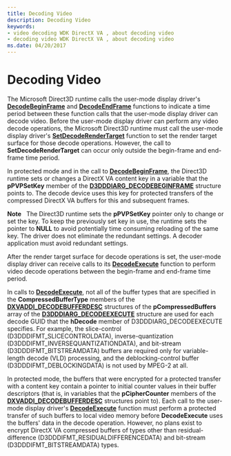 ```yaml
---
title: Decoding Video
description: Decoding Video
keywords:
- video decoding WDK DirectX VA , about decoding video
- decoding video WDK DirectX VA , about decoding video
ms.date: 04/20/2017
---
```


# Decoding Video


The Microsoft Direct3D runtime calls the user-mode display driver's [**DecodeBeginFrame**](/windows-hardware/drivers/ddi/d3dumddi/nc-d3dumddi-pfnd3dddi_decodebeginframe) and [**DecodeEndFrame**](/windows-hardware/drivers/ddi/d3dumddi/nc-d3dumddi-pfnd3dddi_decodeendframe) functions to indicate a time period between these function calls that the user-mode display driver can decode video. Before the user-mode display driver can perform any video decode operations, the Microsoft Direct3D runtime must call the user-mode display driver's [**SetDecodeRenderTarget**](/windows-hardware/drivers/ddi/d3dumddi/nc-d3dumddi-pfnd3dddi_setdecoderendertarget) function to set the render target surface for those decode operations. However, the call to **SetDecodeRenderTarget** can occur only outside the begin-frame and end-frame time period.

In protected mode and in the call to [**DecodeBeginFrame**](/windows-hardware/drivers/ddi/d3dumddi/nc-d3dumddi-pfnd3dddi_decodebeginframe), the Direct3D runtime sets or changes a DirectX VA content key in a variable that the **pPVPSetKey** member of the [**D3DDDIARG\_DECODEBEGINFRAME**](/windows-hardware/drivers/ddi/d3dumddi/ns-d3dumddi-_d3dddiarg_decodebeginframe) structure points to. The decode device uses this key for protected transfers of the compressed DirectX VA buffers for this and subsequent frames.

**Note**   The Direct3D runtime sets the **pPVPSetKey** pointer only to change or set the key. To keep the previously set key in use, the runtime sets the pointer to **NULL** to avoid potentially time consuming reloading of the same key. The driver does not eliminate the redundant settings. A decoder application must avoid redundant settings.

 

After the render target surface for decode operations is set, the user-mode display driver can receive calls to its [**DecodeExecute**](/windows-hardware/drivers/ddi/d3dumddi/nc-d3dumddi-pfnd3dddi_decodeexecute) function to perform video decode operations between the begin-frame and end-frame time period.

In calls to [**DecodeExecute**](/windows-hardware/drivers/ddi/d3dumddi/nc-d3dumddi-pfnd3dddi_decodeexecute), not all of the buffer types that are specified in the **CompressedBufferType** members of the [**DXVADDI\_DECODEBUFFERDESC**](/windows-hardware/drivers/ddi/d3dumddi/ns-d3dumddi-_dxvaddi_decodebufferdesc) structures of the **pCompressedBuffers** array of the [**D3DDDIARG\_DECODEEXECUTE**](/windows-hardware/drivers/ddi/d3dumddi/ns-d3dumddi-_d3dddiarg_decodeexecute) structure are used for each decode GUID that the **hDecode** member of D3DDDIARG\_DECODEEXECUTE specifies. For example, the slice-control (D3DDDIFMT\_SLICECONTROLDATA), inverse-quantization (D3DDDIFMT\_INVERSEQUANTIZATIONDATA), and bit-stream (D3DDDIFMT\_BITSTREAMDATA) buffers are required only for variable-length decode (VLD) processing, and the deblocking-control buffer (D3DDDIFMT\_DEBLOCKINGDATA) is not used by MPEG-2 at all.

In protected mode, the buffers that were encrypted for a protected transfer with a content key contain a pointer to initial counter values in their buffer descriptors (that is, in variables that the **pCipherCounter** members of the [**DXVADDI\_DECODEBUFFERDESC**](/windows-hardware/drivers/ddi/d3dumddi/ns-d3dumddi-_dxvaddi_decodebufferdesc) structures point to). Each call to the user-mode display driver's [**DecodeExecute**](/windows-hardware/drivers/ddi/d3dumddi/nc-d3dumddi-pfnd3dddi_decodeexecute) function must perform a protected transfer of such buffers to local video memory before **DecodeExecute** uses the buffers' data in the decode operation. However, no plans exist to encrypt DirectX VA compressed buffers of types other than residual-difference (D3DDDIFMT\_RESIDUALDIFFERENCEDATA) and bit-stream (D3DDDIFMT\_BITSTREAMDATA) types.

 

